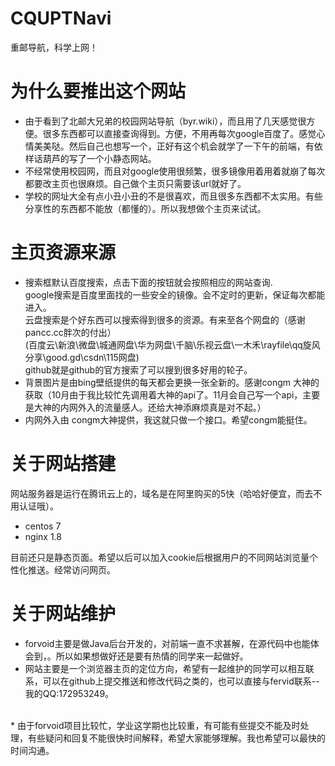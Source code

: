 # CQUPTNavi
重邮导航，科学上网！
# 为什么要推出这个网站
* 由于看到了北邮大兄弟的校园网站导航（byr.wiki），而且用了几天感觉很方便。很多东西都可以直接查询得到。方便，不用再每次google百度了。感觉心情美美哒。然后自己也想写一个，正好有这个机会就学了一下午的前端，有依样话葫芦的写了一个小静态网站。
* 不经常使用校园网，而且对google使用很频繁，很多镜像用着用着就崩了每次都要改主页也很麻烦。自己做个主页只需要该url就好了。
* 学校的网址大全有点小丑小丑的不是很喜欢，而且很多东西都不太实用。有些分享性的东西都不能放（都懂的）。所以我想做个主页来试试。
# 主页资源来源
* 搜索框默认百度搜索，点击下面的按钮就会按照相应的网站查询.<br>
  google搜索是百度里面找的一些安全的镜像。会不定时的更新，保证每次都能进入。<br>
  云盘搜索是个好东西可以搜索得到很多的资源。有来至各个网盘的（感谢pancc.cc胖次的付出）<br>
  (百度云\新浪\微盘\城通网盘\华为网盘\千脑\乐视云盘\一木禾\rayfile\qq旋风分享\good.gd\csdn\115网盘)<br>
  github就是github的官方搜索了可以搜到很多好用的轮子。
* 背景图片是由bing壁纸提供的每天都会更换一张全新的。感谢congm 大神的获取（10月由于我比较忙先调用着大神的api了。11月会自己写一个api，主要是大神的内网外入的流量感人。还给大神添麻烦真是对不起。）
* 内网外入由 congm大神提供，我这就只做一个接口。希望congm能挺住。
# 关于网站搭建
网站服务器是运行在腾讯云上的，域名是在阿里购买的5快（哈哈好便宜，而去不用认证哦）。
  * centos 7
  * nginx 1.8


  目前还只是静态页面。希望以后可以加入cookie后根据用户的不同网站浏览量个性化推送。经常访问网页。
# 关于网站维护
* forvoid主要是做Java后台开发的，对前端一直不求甚解，在源代码中也能体会到，。所以如果想做好还是要有热情的同学来一起做好。
* 网站主要是一个浏览器主页的定位方向，希望有一起维护的同学可以相互联系，可以在github上提交推送和修改代码之类的，也可以直接与fervid联系--我的QQ:172953249。
<br>
* 由于forvoid项目比较忙，学业这学期也比较重，有可能有些提交不能及时处理，有些疑问和回复不能很快时间解释，希望大家能够理解。我也希望可以最快的时间沟通。
